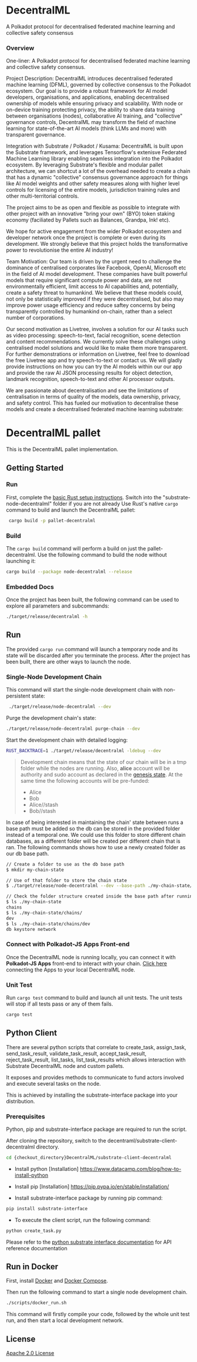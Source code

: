 # DecentralML

A Polkadot protocol for decentralised federated machine learning and collective safety consensus

### Overview

One-liner: A Polkadot protocol for decentralised federated machine learning and collective safety consensus.

Project Description:
DecentralML introduces decentralised federated machine learning (DFML), governed by collective consensus to the Polkadot ecosystem. Our goal is to provide a robust framework for AI model developers, organisations, and applications, enabling decentralised ownership of models while ensuring privacy and scalability. With node or on-device training protecting privacy, the ability to share data training between organisations (nodes), collaborative AI training, and "collective" governance controls, DecentralML may transform the field of machine learning for state-of-the-art AI models (think LLMs and more) with transparent governance.

Integration with Substrate / Polkadot / Kusama:
DecentralML is built upon the Substrate framework, and leverages Tensorflow's extenisve Federated Machine Learning library enabling seamless integration into the Polkadot ecosystem. By leveraging Substrate's flexible and modular pallet architecture, we can shortcut a lot of the overhead needed to create a chain that has a dynamic "collective" consensus governance approach for things like AI model weights and other safety measures along with higher level controls for licensing of the entire models, jurisdiction training rules and other multi-territorial controls.

The project aims to be as open and flexible as possible to integrate with other project with an innovative "bring your own" (BYO) token staking economy (faciliated by Pallets such as Balances, Grandpa, Ink! etc).

We hope for active engagement from the wider Polkadot ecosystem and developer network once the project is complete or even during its development. We strongly believe that this project holds the transformative power to revolutionise the entire AI industry!

Team Motivation:
Our team is driven by the urgent need to challenge the dominance of centralised corporates like Facebook, OpenAI, Microsoft etc in the field of AI model development. These companies have built powerful models that require significant compute power and data, are not environmentally efficient, limit access to AI capabilities and, potentially, create a safety threat to humankind. We believe that these models could, not only be statistically improved if they were decentralised, but also may improve power usage efficiency and reduce saftey concerns by being transparently controlled by humankind on-chain, rather than a select number of corporations.

Our second motivation as Livetree, involves a solution for our AI tasks such as video processing: speech-to-text, facial recognition, scene detection and content recommendations. We currently solve these challenges using centralised model solutions and would like to make them more transparent. For further demonstrations or information on Livetree, feel free to download the free Livetree app and try speech-to-text or contact us. We will gladly provide instructions on how you can try the AI models within our our app and provide the raw AI JSON processing results for object detection, landmark recognition, speech-to-text and other AI processor outputs.

We are passionate about decentralisation and see the limitations of centralisation in terms of quality of the models, data ownership, privacy, and safety control. This has fueled our motivation to decentralise these models and create a decentralised federated machine learning substrate:

# DecentralML pallet

This is the DecentralML pallet implementation.

## Getting Started

### Run

First, complete the [basic Rust setup instructions](https://docs.substrate.io/install/).
Switch into the "substrate-node-decentralml" folder if you are not already
Use Rust's native `cargo` command to build and launch the DecentralML pallet:

```sh
 cargo build -p pallet-decentralml
```

### Build

The `cargo build` command will perform a build on just the pallet-decentralml. Use the following command to build the node
without launching it:

```sh
cargo build --package node-decentralml --release
```

### Embedded Docs

Once the project has been built, the following command can be used to explore all parameters and
subcommands:

```sh
./target/release/decentralml -h
```

## Run

The provided `cargo run` command will launch a temporary node and its state will be discarded after
you terminate the process. After the project has been built, there are other ways to launch the
node.

### Single-Node Development Chain

This command will start the single-node development chain with non-persistent state:

```bash
 ./target/release/node-decentralml --dev
```

Purge the development chain's state:

```bash
./target/release/node-decentralml purge-chain --dev
```

Start the development chain with detailed logging:

```bash
RUST_BACKTRACE=1 ./target/release/decentralml -ldebug --dev
```

> Development chain means that the state of our chain will be in a tmp folder while the nodes are
> running. Also, **alice** account will be authority and sudo account as declared in the
> [genesis state](https://github.com/livetreetech/DecentralML/blob/main/substrate-node-decentralml/runtime/src/lib.rs).
> At the same time the following accounts will be pre-funded:
>
> - Alice
> - Bob
> - Alice//stash
> - Bob//stash

In case of being interested in maintaining the chain' state between runs a base path must be added
so the db can be stored in the provided folder instead of a temporal one. We could use this folder
to store different chain databases, as a different folder will be created per different chain that
is ran. The following commands shows how to use a newly created folder as our db base path.

```bash
// Create a folder to use as the db base path
$ mkdir my-chain-state

// Use of that folder to store the chain state
$ ./target/release/node-decentralml --dev --base-path ./my-chain-state/

// Check the folder structure created inside the base path after running the chain
$ ls ./my-chain-state
chains
$ ls ./my-chain-state/chains/
dev
$ ls ./my-chain-state/chains/dev
db keystore network
```

### Connect with Polkadot-JS Apps Front-end

Once the DecentralML node is running locally, you can connect it with **Polkadot-JS Apps** front-end to
interact with your chain. [Click
here](https://polkadot.js.org/apps/#/explorer?rpc=ws://localhost:9944) connecting the Apps to your
local DecentralML node.

### Unit Test

Run `cargo test` command to build and launch all unit tests. The unit tests will stop if all tests
pass or any of them fails.

```sh
cargo test
```


## Python Client

There are several python scripts that correlate to create_task, assign_task, send_task_result, validate_task_result, accept_task_result, reject_task_result, list_tasks, list_task_results which allows interaction with Substrate DecentralML node and custom pallets.

It exposes and provides methods to communicate to fund actors involved and execute several tasks on the node.

This is achieved by installing the substrate-interface package into your distribution.

### Prerequisites

Python, pip and substrate-interface package are required to run the script.

After cloning the repository, switch to the decentraml/substrate-client-decentralml directory.

```bash
cd {checkout_directory}DecentralML/substrate-client-decentralml
```

- Install python [Installation] https://www.datacamp.com/blog/how-to-install-python

- Install pip [Installation] https://pip.pypa.io/en/stable/installation/

- Install substrate-interface package by running pip command:

```bash
pip install substrate-interface
```

- To execute the client script, run the following command:

```bash
python create_task.py
```

Please refer to the [python substrate interface documentation](https://pypi.org/project/substrate-interface/1.4.1/)
for API reference documentation



## Run in Docker

First, install [Docker](https://docs.docker.com/get-docker/) and
[Docker Compose](https://docs.docker.com/compose/install/).

Then run the following command to start a single node development chain.

```bash
./scripts/docker_run.sh
```

This command will firstly compile your code, followed by the whole unit test run, and then start a
local development network.







## License

[Apache 2.0 License](https://github.com/livetreetech/DecentralML/blob/main/LICENSE)
